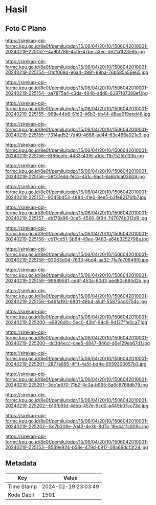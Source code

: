 # Hasil

## Foto C Plano

https://sirekap-obj-formc.kpu.go.id/8e0f/pemilu/pdpr/15/06/04/20/10/1506042010001-20240219-225152--4a9bf786-4cf5-47be-a3ec-de21a1f23595.jpg

https://sirekap-obj-formc.kpu.go.id/8e0f/pemilu/pdpr/15/06/04/20/10/1506042010001-20240219-225154--01df069d-96a4-4991-88ba-76b585a56e65.jpg

https://sirekap-obj-formc.kpu.go.id/8e0f/pemilu/pdpr/15/06/04/20/10/1506042010001-20240219-225154--aa7875a4-c3da-484b-add8-6387f87388ef.jpg

https://sirekap-obj-formc.kpu.go.id/8e0f/pemilu/pdpr/15/06/04/20/10/1506042010001-20240219-225155--968e44b8-61d3-46b3-bb44-d8ea919eed48.jpg

https://sirekap-obj-formc.kpu.go.id/8e0f/pemilu/pdpr/15/06/04/20/10/1506042010001-20240219-225155--7314ad52-7d40-4688-ad44-63e466a021e3.jpg

https://sirekap-obj-formc.kpu.go.id/8e0f/pemilu/pdpr/15/06/04/20/10/1506042010001-20240219-225156--8f66cefe-4433-43f6-a1dc-11b7525b133b.jpg

https://sirekap-obj-formc.kpu.go.id/8e0f/pemilu/pdpr/15/06/04/20/10/1506042010001-20240219-225156--58f37edd-fec3-451c-9ac1-8a6b1da03b09.jpg

https://sirekap-obj-formc.kpu.go.id/8e0f/pemilu/pdpr/15/06/04/20/10/1506042010001-20240219-225157--9045bd53-4884-41e0-8ee5-b3fe82176fb7.jpg

https://sirekap-obj-formc.kpu.go.id/8e0f/pemilu/pdpr/15/06/04/20/10/1506042010001-20240219-225157--db178a96-0ce5-4586-8f94-747074b312d9.jpg

https://sirekap-obj-formc.kpu.go.id/8e0f/pemilu/pdpr/15/06/04/20/10/1506042010001-20240219-225158--cb17cd51-3b64-49ee-9483-a64b3252798a.jpg

https://sirekap-obj-formc.kpu.go.id/8e0f/pemilu/pdpr/15/06/04/20/10/1506042010001-20240219-225158--93063d04-7633-4bd4-aa32-7fe7e70849f0.jpg

https://sirekap-obj-formc.kpu.go.id/8e0f/pemilu/pdpr/15/06/04/20/10/1506042010001-20240219-225159--99689581-ce4f-453a-80d3-aed80c685d2b.jpg

https://sirekap-obj-formc.kpu.go.id/8e0f/pemilu/pdpr/15/06/04/20/10/1506042010001-20240219-225159--b46fa193-6801-48b4-a5df-558754d0754c.jpg

https://sirekap-obj-formc.kpu.go.id/8e0f/pemilu/pdpr/15/06/04/20/10/1506042010001-20240219-225200--e9926d0c-5ec0-43bf-94c8-9d127f1e0ca7.jpg

https://sirekap-obj-formc.kpu.go.id/8e0f/pemilu/pdpr/15/06/04/20/10/1506042010001-20240219-225200--dd3d4ecc-cee5-4847-846d-d6e129eb67d1.jpg

https://sirekap-obj-formc.kpu.go.id/8e0f/pemilu/pdpr/15/06/04/20/10/1506042010001-20240219-225201--2877e895-4f1f-4a5f-bd4e-9559306057b3.jpg

https://sirekap-obj-formc.kpu.go.id/8e0f/pemilu/pdpr/15/06/04/20/10/1506042010001-20240219-225201--3dc1e970-71b2-4c3a-b995-8a6c8768db79.jpg

https://sirekap-obj-formc.kpu.go.id/8e0f/pemilu/pdpr/15/06/04/20/10/1506042010001-20240219-225202--b10fb91d-4ebb-457e-9cd0-a449b07cc73d.jpg

https://sirekap-obj-formc.kpu.go.id/8e0f/pemilu/pdpr/15/06/04/20/10/1506042010001-20240219-225202--8d7b208e-7d42-4e3b-8d7a-16e4411c809c.jpg

https://sirekap-obj-formc.kpu.go.id/8e0f/pemilu/pdpr/15/06/04/20/10/1506042010001-20240219-225153--8569e924-b58e-479d-b917-09a66dcf3f24.jpg


## Metadata

| Key        | Value               |
| ---------- | ------------------- |
| Time Stamp | 2024-02-19 23:03:49 |
| Kode Dapil | 1501                |



